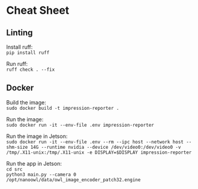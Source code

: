 # Cheat Sheet

## Linting
Install ruff:  
`pip install ruff`

Run ruff:  
`ruff check . --fix`

## Docker
Build the image:  
`sudo docker build -t impression-reporter .`  

Run the image:  
`sudo docker run -it --env-file .env impression-reporter`

Run the image in Jetson:  
`sudo docker run -it --env-file .env --rm --ipc host --network host --shm-size 14G --runtime nvidia --device /dev/video0:/dev/video0 -v /tmp/.X11-unix:/tmp/.X11-unix -e DISPLAY=$DISPLAY impression-reporter`

Run the app in Jetson:  
`cd src`  
`python3 main.py --camera 0 /opt/nanoowl/data/owl_image_encoder_patch32.engine`

